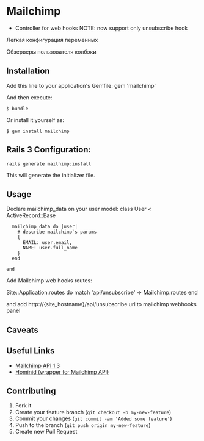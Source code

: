 # Mailchimp

* Сontroller for web hooks
   NOTE: now support only unsubscribe hook

Легкая конфигурация переменных

Обзерверы пользователя
колбэки


## Installation

Add this line to your application's Gemfile:
    gem 'mailchimp'

And then execute:

    $ bundle

Or install it yourself as:

    $ gem install mailchimp

## Rails 3 Configuration:
    rails generate mailhimp:install

This will generate the initializer file.

## Usage

Declare mailchimp_data on your user model:
    class User < ActiveRecord::Base

      mailchimp_data do |user|
        # describe mailchimp`s params
        {
          EMAIL: user.email,
          NAME: user.full_name
        }
      end

    end

Add Mailchimp web hooks routes:

Site::Application.routes do
  match 'api/unsubscribe' => Mailchimp.routes
end

and add http://{site_hostname}/api/unsubscribe url to mailchimp webhooks panel





## Caveats

## Useful Links
- [Mailchimp API 1.3](http://apidocs.mailchimp.com/api/1.3/index.php)
- [Hominid (wrapper for Mailchimp API)](https://github.com/terra-firma/hominid)

## Contributing

1. Fork it
2. Create your feature branch (`git checkout -b my-new-feature`)
3. Commit your changes (`git commit -am 'Added some feature'`)
4. Push to the branch (`git push origin my-new-feature`)
5. Create new Pull Request

